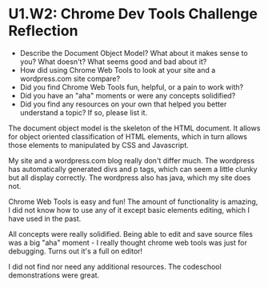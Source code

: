 # U1.W2: Chrome Dev Tools Challenge Reflection

* Describe the Document Object Model? What about it makes sense to you? What doesn't? What seems good and bad about it?
* How did using Chrome Web Tools to look at your site and a wordpress.com site compare?
* Did you find Chrome Web Tools fun, helpful, or a pain to work with?
* Did you have an "aha" moments or were any concepts solidified?
* Did you find any resources on your own that helped you better understand a topic? If so, please list it.

The document object model is the skeleton of the HTML document. It allows for object oriented classification of HTML elements, which in turn allows those elements to manipulated by CSS and Javascript.

My site and a wordpress.com blog really don't differ much. The wordpress has automatically generated divs and p tags, which can seem a little clunky but all display correctly. The wordpress also has java, which my site does not.

Chrome Web Tools is easy and fun! The amount of functionality is amazing, I did not know how to use any of it except basic elements editing, which I have used in the past.

All concepts were really solidified. Being able to edit and save source files was a big "aha" moment - I really thought chrome web tools was just for debugging. Turns out it's a full on editor!

I did not find nor need any additional resources. The codeschool demonstrations were great.

